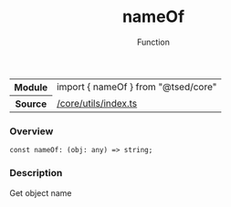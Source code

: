 
<header class="symbol-info-header"><h1 id="nameof">nameOf</h1><label class="symbol-info-type-label function">Function</label></header>
<!-- summary -->
<section class="symbol-info"><table class="is-full-width"><tbody><tr><th>Module</th><td><div class="lang-typescript"><span class="token keyword">import</span> { nameOf }&nbsp;<span class="token keyword">from</span>&nbsp;<span class="token string">"@tsed/core"</span></div></td></tr><tr><th>Source</th><td><a href="https://github.com/Romakita/ts-express-decorators/blob/v4.12.4/src//core/utils/index.ts#L0-L0">/core/utils/index.ts</a></td></tr></tbody></table></section>
<!-- overview -->


### Overview


<pre><code class="typescript-lang "><span class="token keyword">const</span> nameOf<span class="token punctuation">:</span> <span class="token punctuation">(</span>obj<span class="token punctuation">:</span> <span class="token keyword">any</span><span class="token punctuation">)</span> => <span class="token keyword">string</span><span class="token punctuation">;</span></code></pre>


<!-- Parameters -->

<!-- Description -->


### Description

Get object name

<!-- Members -->

